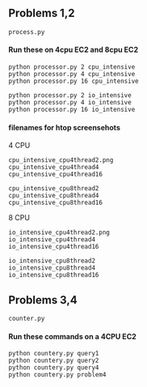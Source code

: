 ## Problems 1,2
`process.py`
#### Run these on 4cpu EC2 and 8cpu EC2
```
python processor.py 2 cpu_intensive
python processor.py 4 cpu_intensive
python processor.py 16 cpu_intensive

python processor.py 2 io_intensive
python processor.py 4 io_intensive
python processor.py 16 io_intensive
```

#### filenames for htop screensehots
4 CPU
```
cpu_intensive_cpu4thread2.png
cpu_intensive_cpu4thread4 
cpu_intensive_cpu4thread16

cpu_intensive_cpu8thread2
cpu_intensive_cpu8thread4
cpu_intensive_cpu8thread16
```
8 CPU
```
io_intensive_cpu4thread2.png
io_intensive_cpu4thread4
io_intensive_cpu4thread16

io_intensive_cpu8thread2
io_intensive_cpu8thread4
io_intensive_cpu8thread16
```
## Problems 3,4
`counter.py`
#### Run these commands on a 4CPU EC2
```
python countery.py query1
python countery.py query2
python countery.py query4
python countery.py problem4
```